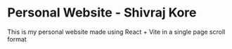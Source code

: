 # Personal Website - Shivraj Kore

 This is my personal website made using React + Vite in a single page scroll format
 
